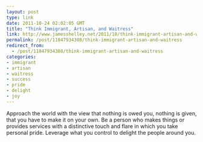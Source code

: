 ```yaml
---
layout: post
type: link
date: 2011-10-24 02:02:05 GMT
title: "Think Immigrant, Artisan, and Waitress"
link: http://www.jamesshelley.net/2011/10/think-immigrant-artisan-and-waitress/
permalink: /post/11847934308/think-immigrant-artisan-and-waitress
redirect_from: 
  - /post/11847934308/think-immigrant-artisan-and-waitress
categories:
- immigrant
- artisan
- waitress
- success
- pride
- delight
- joy
---
```

<p>Approach the world with the view that nothing is owed you, nothing is given, that you have to make it on your own. Be a person who makes things or provides services with a distinctive touch and flare in which you take personal pride. Leverage what you control to delight the people around you.</p>